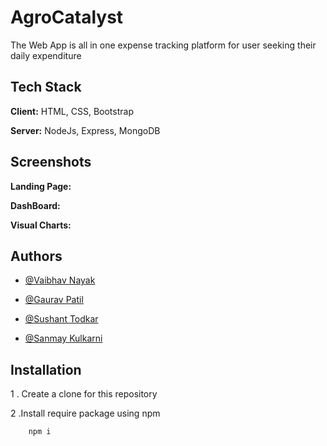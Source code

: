 
# AgroCatalyst

The Web App is all in one expense tracking platform for user seeking their daily expenditure





## Tech Stack

**Client:** HTML, CSS, Bootstrap

**Server:** NodeJs, Express, MongoDB


## Screenshots

**Landing Page:**

**DashBoard:**

**Visual Charts:**


## Authors

- [@Vaibhav Nayak](https://www.linkedin.com/in/vaibhavnayak/)

- [@Gaurav Patil](https://www.linkedin.com/in/gaurav-patil-021850212/)

- [@Sushant Todkar](https://www.linkedin.com/in/sushant-todkar-b76b02216/)

- [@Sanmay Kulkarni](https://www.linkedin.com/in/sanmay-kulkarni-2b0a20207/)


## Installation

1 . Create a clone for this repository

2 .Install require package using npm

```bash
    npm i
```
